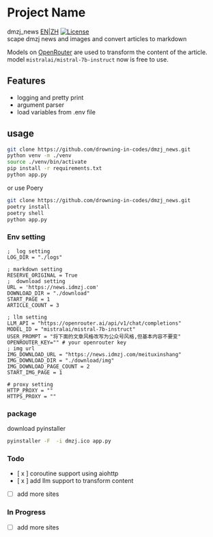 
# Project Name
dmzj_news
[EN](README.md)|[ZH](README_ZH.md)
[![License](https://img.shields.io/badge/license-MIT-blue.svg)](LICENSE)
<br />
scape dmzj news and images and convert articles to markdown

Models on <a href="https://openrouter.ai/docs">OpenRouter</a> are used to transform the content of the article. 
model `mistralai/mistral-7b-instruct` now is free to use.

## Features
- logging and pretty print
- argument parser
- load variables from .env file

## usage

```bash
git clone https://github.com/drowning-in-codes/dmzj_news.git
python venv -m ./venv
source ./venv/bin/activate
pip install -r requirements.txt
python app.py
```
or use Poery
```bash
git clone https://github.com/drowning-in-codes/dmzj_news.git
poetry install
poetry shell
python app.py
```
### Env setting
```commandline .env
;  log setting
LOG_DIR = "./logs"

; markdown setting
RESERVE_ORIGINAL = True
;  download setting
URL = 'https://news.idmzj.com'
DOWNLOAD_DIR = "./download"
START_PAGE = 1
ARTICLE_COUNT = 3

; llm setting
LLM_API = "https://openrouter.ai/api/v1/chat/completions"
MODEL_ID = "mistralai/mistral-7b-instruct"
USER_PROMPT = "将下面的文章风格改写为公众号风格,但基本内容不要变"
OPENROUTER_KEY="" # your openrouter key
; img url
IMG_DOWNLOAD_URL = "https://news.idmzj.com/meituxinshang"
IMG_DOWNLOAD_DIR = "./download/img"
IMG_DOWNLOAD_PAGE_COUNT = 2
START_IMG_PAGE = 1

# proxy setting
HTTP_PROXY = ""
HTTPS_PROXY = ""
```

### package
download pyinstaller
```bash
pyinstaller -F  -i dmzj.ico app.py
```

### Todo

- [ x ] coroutine support using aiohttp
- [ x ] add llm support to transform content
- [ ] add more sites

### In Progress
- [ ] add more sites